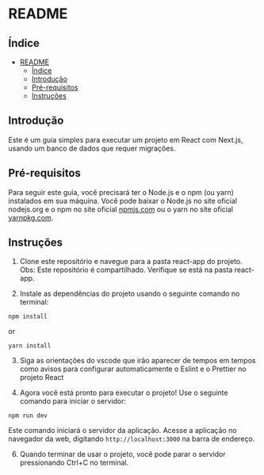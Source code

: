 # README

## Índice

- [README](#readme)
  - [Índice](#índice)
  - [Introdução](#introdução)
  - [Pré-requisitos](#pré-requisitos)
  - [Instruções](#instruções)

## Introdução

Este é um guia simples para executar um projeto em React com Next.js, usando um
banco de dados que requer migrações.

## Pré-requisitos

Para seguir este guia, você precisará ter o Node.js e o npm (ou yarn) instalados
em sua máquina. Você pode baixar o Node.js no site oficial nodejs.org e o npm no
site oficial [npmjs.com](https://www.npmjs.com/) ou o yarn no site oficial
[yarnpkg.com](https://yarnpkg.com/).

## Instruções

1. Clone este repositório e navegue para a pasta react-app do projeto. Obs: Este
   repositório é compartilhado. Verifique se está na pasta react-app.

2. Instale as dependências do projeto usando o seguinte comando no terminal:

```
npm install
```

or

```
yarn install
```

3. Siga as orientações do vscode que irão aparecer de tempos em tempos como
   avisos para configurar automaticamente o Eslint e o Prettier no projeto React

4. Agora você está pronto para executar o projeto! Use o seguinte comando para
   iniciar o servidor:

```
npm run dev
```

Este comando iniciará o servidor da aplicação. Acesse a aplicação no navegador
da web, digitando `http://localhost:3000` na barra de endereço.

6. Quando terminar de usar o projeto, você pode parar o servidor pressionando
   Ctrl+C no terminal.
